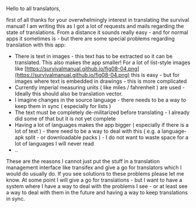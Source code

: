 Hello to all translators,

first of all thanks for your overwhelmingly interest in translating the survival manual! I am writing this as I got a lot of requests and mails regarding the state of translations. From a distance it sounds really easy - and for normal apps it sometimes is - but there are some special problems regarding translation with this app:

* There is text in images - this text has to be extracted so it can be translated. This also makes the app smaller! For a lot of list-style images like [https://survivalmanual.github.io/fig08-04.png](https://survivalmanual.github.io/fig08-04.png) this is easy - but for images where text is embedded in drawings - this is more complicated
* Currently imperial measuring units ( like miles / fahrenheit ) are used - Ideally this should also be translation vector.
* I imagine changes in the source language - there needs to be a way to keep them in sync ( especially for lists )
* The text must be completely de-militarized before translating - I already did some of that but it is not yet complete
* Having a lot of languages makes the app bigger ( especially if there is a lot of text ) - there need to be a way to deal with this ( e.g. a language-apk split - or downloadable packs ) - I do not want to waste space for a lot of languages I will never read
* ..

These are the reasons I cannot just put the stuff in a translation management interface like transifex and give a go for translators which I would do usually do. If you see solutions to these problems please let me know. At some point I will give a go for translations - but I want to have a system where I have a way to deal with the problems I see - or at least see a way to deal with them in the future and having a way to keep translations in sync.